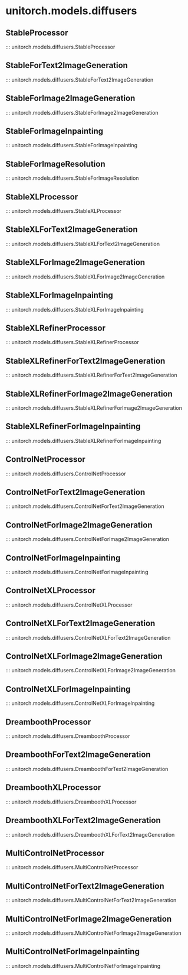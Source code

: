 # unitorch.models.diffusers

## StableProcessor

::: unitorch.models.diffusers.StableProcessor

## StableForText2ImageGeneration

::: unitorch.models.diffusers.StableForText2ImageGeneration

## StableForImage2ImageGeneration

::: unitorch.models.diffusers.StableForImage2ImageGeneration

## StableForImageInpainting

::: unitorch.models.diffusers.StableForImageInpainting

## StableForImageResolution

::: unitorch.models.diffusers.StableForImageResolution

## StableXLProcessor

::: unitorch.models.diffusers.StableXLProcessor

## StableXLForText2ImageGeneration

::: unitorch.models.diffusers.StableXLForText2ImageGeneration

## StableXLForImage2ImageGeneration

::: unitorch.models.diffusers.StableXLForImage2ImageGeneration

## StableXLForImageInpainting

::: unitorch.models.diffusers.StableXLForImageInpainting

## StableXLRefinerProcessor

::: unitorch.models.diffusers.StableXLRefinerProcessor

## StableXLRefinerForText2ImageGeneration

::: unitorch.models.diffusers.StableXLRefinerForText2ImageGeneration

## StableXLRefinerForImage2ImageGeneration

::: unitorch.models.diffusers.StableXLRefinerForImage2ImageGeneration

## StableXLRefinerForImageInpainting

::: unitorch.models.diffusers.StableXLRefinerForImageInpainting

## ControlNetProcessor

::: unitorch.models.diffusers.ControlNetProcessor

## ControlNetForText2ImageGeneration

::: unitorch.models.diffusers.ControlNetForText2ImageGeneration

## ControlNetForImage2ImageGeneration

::: unitorch.models.diffusers.ControlNetForImage2ImageGeneration

## ControlNetForImageInpainting

::: unitorch.models.diffusers.ControlNetForImageInpainting

## ControlNetXLProcessor

::: unitorch.models.diffusers.ControlNetXLProcessor

## ControlNetXLForText2ImageGeneration

::: unitorch.models.diffusers.ControlNetXLForText2ImageGeneration

## ControlNetXLForImage2ImageGeneration

::: unitorch.models.diffusers.ControlNetXLForImage2ImageGeneration

## ControlNetXLForImageInpainting

::: unitorch.models.diffusers.ControlNetXLForImageInpainting

## DreamboothProcessor

::: unitorch.models.diffusers.DreamboothProcessor

## DreamboothForText2ImageGeneration

::: unitorch.models.diffusers.DreamboothForText2ImageGeneration

## DreamboothXLProcessor

::: unitorch.models.diffusers.DreamboothXLProcessor

## DreamboothXLForText2ImageGeneration

::: unitorch.models.diffusers.DreamboothXLForText2ImageGeneration

## MultiControlNetProcessor

::: unitorch.models.diffusers.MultiControlNetProcessor

## MultiControlNetForText2ImageGeneration

::: unitorch.models.diffusers.MultiControlNetForText2ImageGeneration

## MultiControlNetForImage2ImageGeneration

::: unitorch.models.diffusers.MultiControlNetForImage2ImageGeneration

## MultiControlNetForImageInpainting

::: unitorch.models.diffusers.MultiControlNetForImageInpainting



